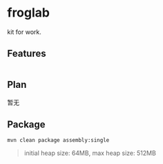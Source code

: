 # froglab

kit for work.

## Features

```

```

## Plan

暂无

## Package

```
mvn clean package assembly:single
```

> initial heap size: 64MB, max heap size: 512MB